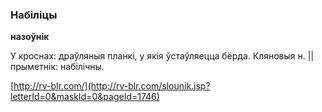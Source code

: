 ### Набіліцы
**назоўнік**

У кроснах: драўляныя планкі, у якія ўстаўляецца бёрда. Кляновыя н. || прыметнік: набілічны.

<a rel="author">[http://rv-blr.com/](http://rv-blr.com/slounik.jsp?letterId=0&maskId=0&pageId=1746)</a>
